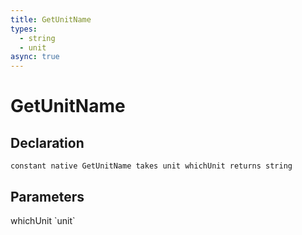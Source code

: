```yaml
---
title: GetUnitName
types:
  - string
  - unit
async: true
---
```


# GetUnitName

## Declaration

```
constant native GetUnitName takes unit whichUnit returns string
```

## Parameters
<dl>
  <dt>whichUnit `unit`</dt>
  <dd></dd>
</dl>